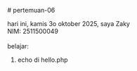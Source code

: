 # pertemuan-06

hari ini, kamis 3o oktober 2025,
saya Zaky<br>
NIM: 2511500049<br>
<br>
belajar:<br>
<ol> 
   <li>echo di hello.php</li>
</ol>